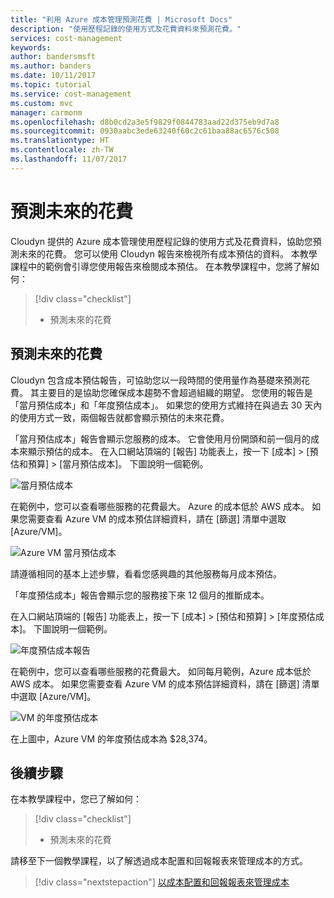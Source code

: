 ```yaml
---
title: "利用 Azure 成本管理預測花費 | Microsoft Docs"
description: "使用歷程記錄的使用方式及花費資料來預測花費。"
services: cost-management
keywords: 
author: bandersmsft
ms.author: banders
ms.date: 10/11/2017
ms.topic: tutorial
ms.service: cost-management
ms.custom: mvc
manager: carmonm
ms.openlocfilehash: d8b0cd2a3e5f9829f0844783aad22d375eb9d7a8
ms.sourcegitcommit: 0930aabc3ede63240f60c2c61baa88ac6576c508
ms.translationtype: HT
ms.contentlocale: zh-TW
ms.lasthandoff: 11/07/2017
---
```

# <a name="forecast-future-spending"></a>預測未來的花費

Cloudyn 提供的 Azure 成本管理使用歷程記錄的使用方式及花費資料，協助您預測未來的花費。 您可以使用 Cloudyn 報告來檢視所有成本預估的資料。 本教學課程中的範例會引導您使用報告來檢閱成本預估。 在本教學課程中，您將了解如何：

> [!div class="checklist"]
> * 預測未來的花費

## <a name="forecast-future-spending"></a>預測未來的花費

Cloudyn 包含成本預估報告，可協助您以一段時間的使用量作為基礎來預測花費。 其主要目的是協助您確保成本趨勢不會超過組織的期望。 您使用的報告是「當月預估成本」和「年度預估成本」。 如果您的使用方式維持在與過去 30 天內的使用方式一致，兩個報告就都會顯示預估的未來花費。

「當月預估成本」報告會顯示您服務的成本。 它會使用月份開頭和前一個月的成本來顯示預估的成本。 在入口網站頂端的 [報告] 功能表上，按一下 [成本] > [預估和預算] > [當月預估成本]。 下圖說明一個範例。

![當月預估成本](./media/tutorial-forecast-spending/project-month01.png)

在範例中，您可以查看哪些服務的花費最大。 Azure 的成本低於 AWS 成本。 如果您需要查看 Azure VM 的成本預估詳細資料，請在 [篩選] 清單中選取 [Azure/VM]。

![Azure VM 當月預估成本](./media/tutorial-forecast-spending/project-month02.png)

請遵循相同的基本上述步驟，看看您感興趣的其他服務每月成本預估。

「年度預估成本」報告會顯示您的服務接下來 12 個月的推斷成本。

在入口網站頂端的 [報告] 功能表上，按一下 [成本] > [預估和預算] > [年度預估成本]。 下圖說明一個範例。

![年度預估成本報告](./media/tutorial-forecast-spending/project-annual01.png)

在範例中，您可以查看哪些服務的花費最大。 如同每月範例，Azure 成本低於 AWS 成本。 如果您需要查看 Azure VM 的成本預估詳細資料，請在 [篩選] 清單中選取 [Azure/VM]。

![VM 的年度預估成本](./media/tutorial-forecast-spending/project-annual02.png)

在上圖中，Azure VM 的年度預估成本為 $28,374。

## <a name="next-steps"></a>後續步驟

在本教學課程中，您已了解如何：

> [!div class="checklist"]
> * 預測未來的花費


請移至下一個教學課程，以了解透過成本配置和回報報表來管理成本的方式。

> [!div class="nextstepaction"]
> [以成本配置和回報報表來管理成本](tutorial-manage-costs.md)
